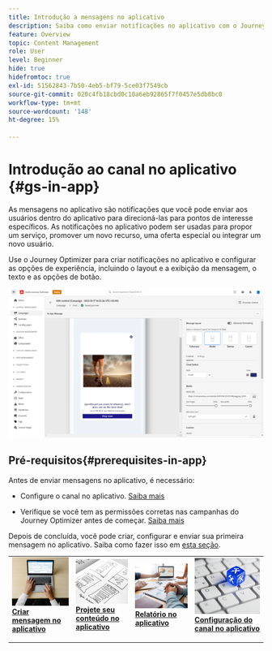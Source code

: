 ```yaml
---
title: Introdução a mensagens no aplicativo
description: Saiba como enviar notificações no aplicativo com o Journey Optimizer
feature: Overview
topic: Content Management
role: User
level: Beginner
hide: true
hidefromtoc: true
exl-id: 51562843-7b50-4eb5-bf79-5ce03f7549cb
source-git-commit: 020c4fb18cbd0c10a6eb92865f7f0457e5db8bc0
workflow-type: tm+mt
source-wordcount: '148'
ht-degree: 15%

---
```


# Introdução ao canal no aplicativo {#gs-in-app}

As mensagens no aplicativo são notificações que você pode enviar aos usuários dentro do aplicativo para direcioná-las para pontos de interesse específicos. As notificações no aplicativo podem ser usadas para propor um serviço, promover um novo recurso, uma oferta especial ou integrar um novo usuário.

Use o Journey Optimizer para criar notificações no aplicativo e configurar as opções de experiência, incluindo o layout e a exibição da mensagem, o texto e as opções de botão.

![](assets/new-in-app.png)

## Pré-requisitos{#prerequisites-in-app}

Antes de enviar mensagens no aplicativo, é necessário:

* Configure o canal no aplicativo. [Saiba mais](inapp-configuration.md)

* Verifique se você tem as permissões corretas nas campanhas do Journey Optimizer antes de começar. [Saiba mais](../campaigns/get-started-with-campaigns.md#campaign-prerequisites)

Depois de concluída, você pode criar, configurar e enviar sua primeira mensagem no aplicativo. Saiba como fazer isso em [esta seção](create-in-app.md).

<table style="table-layout:fixed"><tr style="border: 0;">
<td>
<a href="create-in-app.md">
<img alt="Cliente potencial" src="../assets/do-not-localize/inapp-create.jpeg">
</a>
<div><a href="create-in-app.md"><strong>Criar mensagem no aplicativo</strong>
</div>
<p>
</td>
<td>
<a href="design-in-app.md">
<img alt="Pouco frequentes" src="../assets/do-not-localize/inapp-design.jpg">
</a>
<div>
<a href="design-in-app.md"><strong>Projete seu conteúdo no aplicativo</strong></a>
</div>
<p></td>
<td>
<a href="inapp-report.md">
<img alt="Validação" src="../assets/do-not-localize/inapp-report.jpg">
</a>
<div>
<a href="inapp-report.md"><strong>Relatório no aplicativo</strong></a>
</div>
<p>
</td>
<td>
<a href="inapp-configuration.md">
<img alt="Validação" src="../assets/do-not-localize/inapp-config.jpg">
</a>
<div>
<a href="inapp-configuration.md"><strong>Configuração do canal no aplicativo</strong></a>
</div>
<p>
</td>
</tr></table>
